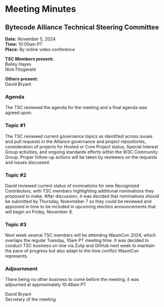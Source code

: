 # Meeting Minutes
## Bytecode Alliance Technical Steering Committee
**Date:** November 5, 2024  
**Time:** 10:00am PT  
**Place:** By online video conference  

**TSC Members present:**  
Bailey Hayes  
Nick Fitzgerald  

**Others present:**  
David Bryant  

### Agenda
The TSC reviewed the agenda for the meeting and a final agenda was agreed upon.

### Topic #1
The TSC reviewed current governance topics as identified across issues and pull requests in the Alliance governance and project repositories, consideration of projects for Hosted or Core Project status, Special Interest Group activities, and ongoing standards efforts within the W3C Community Group. Proper follow-up actions will be taken by reviewers on the requests and issues discussed. 

### Topic #2
David reviewed current status of nominations for new Recognized Contributors, with TSC members highlighting additional nominations they proposed to make. After discussion, it was decided that nominations should be submitted by Thursday, Noevmeber 7 so they could be reviewed and approved in time to be included in upcoming election announcements that will begin on Friday, November 8.

### Topic #3
Next week several TSC members will be attending WasmCon 2024, which overlaps the regular Tuesday, 10am PT meeting time. It was decided to conduct TSC business on-line via Zulip and GitHub next week to maintain the pace of progress but also adapt to the time conflict WasmCon represents.

### Adjournment
There being no other business to come before the meeting, it was adjourned at approximately 10:48am PT

David Bryant  
Secretary of the meeting